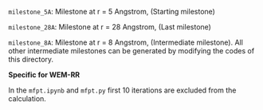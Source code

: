```milestone_5A```: Milestone at r = 5 Angstrom, (Starting milestone)

```milestone_28A```: Milestone at r = 28 Angstrom, (Last milestone)

```milestone_8A```: Milestone at r = 8 Angstrom, (Intermediate milestone). All other intermediate milestones can be generated by modifying the codes of this directory. 

**Specific for WEM-RR**

In the ```mfpt.ipynb``` and ```mfpt.py``` first 10 iterations are excluded from the calculation.

